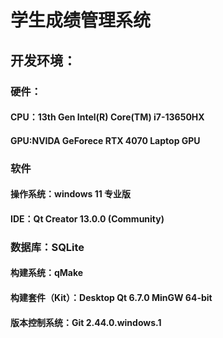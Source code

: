 # 学生成绩管理系统

## 开发环境：
### 硬件：
#### CPU：13th Gen Intel(R) Core(TM) i7-13650HX
#### GPU:NVIDA GeForece RTX 4070 Laptop GPU

### 软件
#### 操作系统：windows 11 专业版
#### IDE：Qt Creator 13.0.0 (Community)
### 数据库：SQLite
#### 构建系统：qMake
#### 构建套件（Kit）：Desktop Qt 6.7.0 MinGW 64-bit
#### 版本控制系统：Git 2.44.0.windows.1


